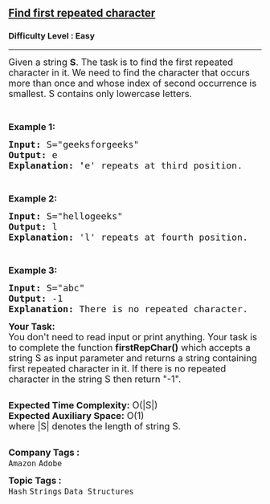 <h2><a href="https://www.geeksforgeeks.org/problems/find-first-repeated-character4108/1?page=1&category=Strings&sprint=a663236c31453b969852f9ea22507634&sortBy=submissions">Find first repeated character</a></h2><h3>Difficulty Level : Easy</h3><hr><div class="problems_problem_content__Xm_eO"><p><span style="font-size: 18px;">Given a string <strong>S</strong>. The task is to&nbsp;find the first repeated character in it. We need to find the character that occurs more than once and whose index of second occurrence is smallest. S contains only lowercase letters.</span></p>
<p>&nbsp;</p>
<p><span style="font-size: 18px;"><strong>Example 1:</strong></span></p>
<pre><span style="font-size: 18px;"><strong>Input:</strong> S="geeksforgeeks"
<strong>Output:</strong> e
<strong>Explanation: '</strong>e' repeats at third position.
</span></pre>
<p>&nbsp;</p>
<p><span style="font-size: 18px;"><strong>Example 2:</strong></span></p>
<pre><span style="font-size: 18px;"><strong>Input:</strong> S="hellogeeks"</span><span style="font-size: 18px;">
<strong>Output:</strong> l
<strong>Explanation: </strong>'l' repeats at fourth position.</span></pre>
<p>&nbsp;</p>
<p><span style="font-size: 18px;"><strong>Example 3:</strong></span></p>
<pre><span style="font-size: 18px;"><strong>Input:</strong> S="abc"</span><span style="font-size: 18px;">
<strong>Output:</strong> -1
<strong>Explanation: </strong>There is no repeated character.</span></pre>
<p><span style="font-size: 18px;"><strong>Your Task:&nbsp;&nbsp;</strong><br>You don't need to read input or print anything. Your task is to complete the function&nbsp;<strong>firstRepChar()</strong>&nbsp;which accepts a string S&nbsp;as input parameter and returns a string containing first repeated character in it. If there is no repeated character in the string S then return "-1".</span><br>&nbsp;</p>
<p><span style="font-size: 18px;"><strong>Expected Time Complexity:</strong>&nbsp;O(|S|)&nbsp;<br><strong>Expected Auxiliary Space:</strong>&nbsp;O(1)<br>where |S| denotes the length of string S.</span><br>&nbsp;</p></div><p><span style=font-size:18px><strong>Company Tags : </strong><br><code>Amazon</code>&nbsp;<code>Adobe</code>&nbsp;<br><p><span style=font-size:18px><strong>Topic Tags : </strong><br><code>Hash</code>&nbsp;<code>Strings</code>&nbsp;<code>Data Structures</code>&nbsp;
